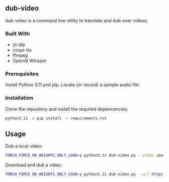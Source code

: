 ## dub-video
dub-video is a command line utility to translate and dub-over videos.

### Built With
- yt-dlp
- coqui-tts
- ffmpeg
- OpenAI Whisper

### Prerequisites
Install Python 3.11 and pip.
Locate (or record) a sample audio file.

### Installation
Clone the repository and install the required depencencies:

```bash
python3.11 -m pip install -r requirements.txt
```

## Usage

Dub a local video:
```bash
TORCH_FORCE_NO_WEIGHTS_ONLY_LOAD=y python3.11 dub-video.py --video /path/to/video.mp4 --out dubbed_video.mp4 --language en --speaker-wav sample.wav
```

Download and dub a video:
```bash
TORCH_FORCE_NO_WEIGHTS_ONLY_LOAD=y python3.11 dub-video.py --url https://tinyurl.com/yhr5na2b --out dubbed.mp4 --language en --speaker-wav sample.wav
```
